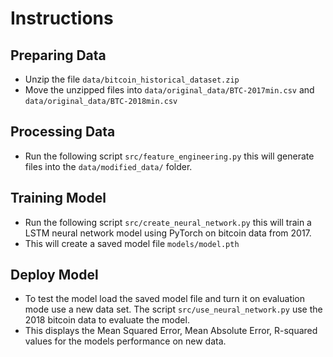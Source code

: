 # Instructions
## Preparing Data
- Unzip the file `data/bitcoin_historical_dataset.zip`
- Move the unzipped files into `data/original_data/BTC-2017min.csv` and `data/original_data/BTC-2018min.csv`
## Processing Data
- Run the following script `src/feature_engineering.py` this will generate files into the `data/modified_data/` folder.
## Training Model
- Run the following script `src/create_neural_network.py` this will train a LSTM neural network model using PyTorch on bitcoin data from 2017.
- This will create a saved model file `models/model.pth`
## Deploy Model
- To test the model load the saved model file and turn it on evaluation mode use a new data set. The script `src/use_neural_network.py` use the 2018 bitcoin data to evaluate the model.
- This displays the Mean Squared Error, Mean Absolute Error, R-squared values for the models performance on new data.